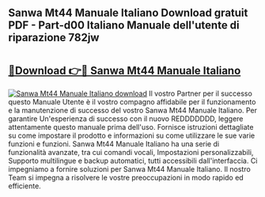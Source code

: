 ## Sanwa Mt44 Manuale Italiano Download gratuit PDF - Part-d00 Italiano Manuale dell'utente di riparazione 782jw

# <h2><a href="http://dfclw55.blite.top/?on=Sanwa+Mt44+Manuale+Italiano">🔗Download 👉🔴 Sanwa Mt44 Manuale Italiano</a></h2>

[![Sanwa Mt44 Manuale Italiano download](https://i.imgur.com/lujVjoI.png)](http://dfclw55.blite.top/?on=Sanwa+Mt44+Manuale+Italiano)
Il vostro Partner per il successo questo Manuale Utente è il vostro compagno affidabile per il funzionamento e la manutenzione di successo del vostro Sanwa Mt44 Manuale Italiano. Per garantire Un'esperienza di successo con il nuovo REDDDDDDD, leggere attentamente questo manuale prima dell'uso. Fornisce istruzioni dettagliate su come impostare il prodotto e informazioni su come utilizzare le sue varie funzioni e funzioni. Sanwa Mt44 Manuale Italiano ha una serie di funzionalità avanzate, tra cui comandi vocali, Impostazioni personalizzabili, Supporto multilingue e backup automatici, tutti accessibili dall'interfaccia. Ci impegniamo a fornire soluzioni per Sanwa Mt44 Manuale Italiano. Il nostro Team si impegna a risolvere le vostre preoccupazioni in modo rapido ed efficiente.
